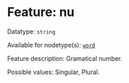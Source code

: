 # Feature: nu

Datatype: `string`

Available for nodetype(s): [`word`](wordnodefeatures.md)

Feature description: Gramatical number.

Possible values: Singular, Plural.
